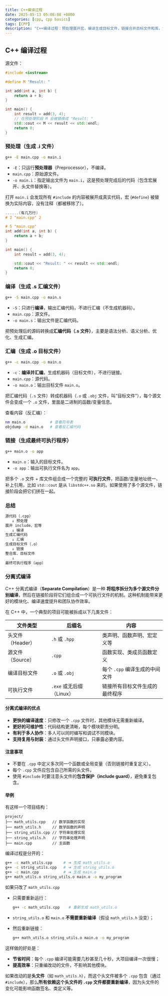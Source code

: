 ```yaml
---
title: C++编译过程
date: 2025-05-13 05:08:08 +0800
categories: [cpp, cpp basics]
tags: [CPP]
description: "C++编译过程：预处理展开宏，编译生成目标文件，链接合并目标文件和库，生成可执行程序。"
---
```

## C++ 编译过程

源文件：

```c++
#include <iostream>

#define M "Result: "

int add(int a, int b) {
    return a + b;
}

int main() {
    int result = add(3, 4);
    // 在预处理阶段 M 会被替换成 "Result: "
    std::cout << M << result << std::endl;
    return 0;
}
```

### 预处理（生成 .i 文件）

```bash
g++ -E main.cpp -o main.i
```

- `-E`：只运行**预处理器**（Preprocessor），不编译。
- `main.cpp`：原始源文件。
- `-o main.i`：指定输出文件为 `main.i`，这是预处理完成后的代码（包含宏展开、头文件替换等）。

打开 `main.i` 会发现所有 `#include` 的内容被展开成真实代码，宏 (`#define`) 被替换为实际内容，没有注释（都被移除了）。

```cpp
......(有几万行)
# 2 "main.cpp" 2

# 5 "main.cpp"
int add(int a, int b) {
    return a + b;
}

int main() {
    int result = add(3, 4);

    std::cout << "Result: " << result << std::endl;
    return 0;
}
```

### 编译（生成 .s 汇编文件）

```bash
g++ -S main.cpp -o main.s
```

- `-S`：只进行**编译**，输出汇编代码，不进行汇编（不生成机器码）。
- `main.cpp`：源文件。
- `-o main.s`：输出文件是汇编代码。

把预处理后的源码转换成**汇编代码（.s 文件）**，主要是语法分析、语义分析、优化、生成汇编。

### 汇编（生成 .o 目标文件）

```bash
g++ -c main.cpp -o main.o
```

- `-c`：**编译并汇编**，生成机器码（目标文件），不进行链接。
- `main.cpp`：源代码。
- `-o main.o`：输出目标文件 `main.o`。

把汇编代码（`.s` 文件）转成机器码（`.o` 或 `.obj` 文件，叫“目标文件”），每个源文件会变成一个 `.o` 文件，里面是二进制的函数/变量信息。

查看内容（反汇编）：

```bash
nm main.o           # 查看符号表
objdump -d main.o   # 查看反汇编代码
```

### 链接（生成最终可执行程序）

```bash
g++ main.o -o app
```

- `main.o`：输入的目标文件。
- `-o app`：输出可执行文件名为 `app`。

把多个 `.o` 文件 + 库文件组合成一个完整的 **可执行文件**，把函数/变量地址统一、补上引用，比如 `std::cout` 是从 `libstdc++.so` 来的。如果使用了多个源文件，链接阶段会把它们拼在一起。

### 总结

```txt
源代码（.cpp）
   ↓ 预处理
展开 include、宏等
   ↓ 编译
生成汇编代码
   ↓ 汇编
生成目标文件（.o）
   ↓ 链接
整合库、目标文件
   ↓
最终可执行程序（app）
```

### 分离式编译

C++ 分离式编译（**Separate Compilation**）是一种 **将程序拆分为多个源文件分别编译**，然后在链接阶段将它们组合成一个可执行文件的机制。这种机制能带来更好的模块化、编译速度提升和团队协作效率。

在 C++ 中，一个典型的项目可能被拆成以下几类文件：

| 文件类型         | 后缀名                   | 内容                           |
| ---------------- | ------------------------ | ------------------------------ |
| 头文件（Header） | `.h` 或 `.hpp`           | 类声明、函数声明、宏定义等     |
| 源文件（Source） | `.cpp`                   | 函数实现、类成员函数定义       |
| 编译目标文件     | `.o` 或 `.obj`           | 每个 `.cpp` 编译生成的中间文件 |
| 可执行文件       | `.exe` 或无后缀（Linux） | 链接所有目标文件生成的最终程序 |

#### 分离式编译的优点

- **更快的编译速度**：只修改一个 `.cpp` 文件时，其他模块无需重新编译。
- **更好的可维护性**：代码结构更清晰，每个模块职责分明。
- **有利于多人协作**：多人可以同时编写和调试不同模块。
- **支持复用与封装**：通过头文件声明接口，只暴露必要内容。

#### 注意事项

- 不要在 `.cpp` 中定义多次同一个函数或全局变量（否则链接时重复定义）。
- 每个 `.cpp` 文件应包含自己所需的头文件。
- 使用 `#include` 时要注意头文件的**包含保护（include guard）**，避免重复包含。

#### 举例

有这样一个项目结构：

```less
project/
├── math_utils.cpp   // 数学函数的实现
├── math_utils.h     // 数学函数的声明
├── string_utils.cpp // 字符串处理实现
├── string_utils.h   // 字符串处理声明
├── main.cpp         // 主函数
```

编译过程是分开的：

```bash
g++ -c math_utils.cpp     # ➜ 生成 math_utils.o
g++ -c string_utils.cpp   # ➜ 生成 string_utils.o
g++ -c main.cpp           # ➜ 生成 main.o
g++ math_utils.o string_utils.o main.o -o my_program
```

如果只改了 `math_utils.cpp`

- 只需要重新运行：

  ```bash
  g++ -c math_utils.cpp    # 重新生成 math_utils.o
  ```

- `string_utils.o` 和 `main.o` **不需要重新编译**（假设 `math_utils.h` 没变）；

- 然后重新链接：

  ```bash
  g++ math_utils.o string_utils.o main.o -o my_program
  ```

这样做的好处是：

- **节省时间**：每个 `.cpp` 编译可能需要几秒甚至几十秒，大项目编译一次很慢；
- **提高效率**：只重编改动的文件，不影响其他模块。

如果改动的是**头文件**（如 `math_utils.h`），而这个头文件被多个 `.cpp` 包含（通过 `#include`），那么**所有依赖这个头文件的 `.cpp` 文件都要重新编译**，因为头文件的变化可能影响函数签名、类定义等。
